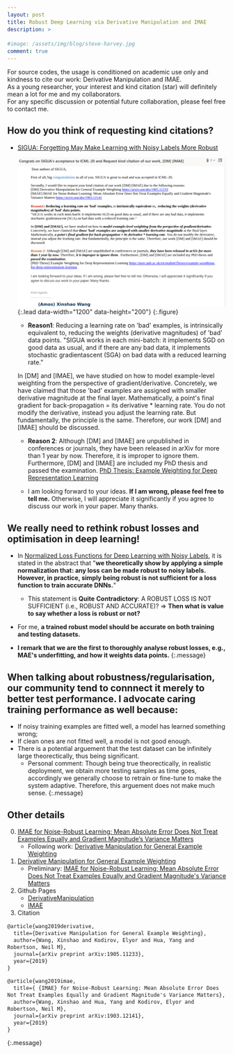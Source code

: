 ```yaml
---
layout: post
title: Robust Deep Learning via Derivative Manipulation and IMAE
description: >
  
#image: /assets/img/blog/steve-harvey.jpg
comment: true
---
```



For source codes, the usage is conditioned on academic use only and kindness to cite our work: Derivative Manipulation and IMAE.<br />
As a young researcher, your interest and kind citation (star) will definitely mean a lot for me and my collaborators.<br />
For any specific discussion or potential future collaboration, please feel free to contact me. 


## How do you think of requesting kind citations?
* [SIGUA: Forgetting May Make Learning with Noisy Labels More Robust](https://proceedings.icml.cc/static/paper_files/icml/2020/705-Paper.pdf)

    ![How do you think of requesting kind citations?](../../imgs/IMAE_DM/request_citation.png){:.lead data-width="1200" data-height="200"}
    {:.figure}

  *  **Reason1**: Reducing a learning rate on 'bad' examples, is intrinsically equivalent to,  reducing the weights (derivative magnitudes) of 'bad' data points.
"SIGUA works in each mini-batch: it implements SGD on good data as usual, and if there are any bad data, it implements stochastic gradientascent (SGA) on bad data with a reduced learning rate."

    In [DM] and [IMAE], we have studied on how to model example-level weighting from the perspective of gradient/derivative. Concretely, we have claimed that those 'bad' examples are assigned with smaller derivative magnitude at the final layer. 
    Mathematically, a point's final gradient for back-propagation = its derivative * learning rate. You do not modify the derivative, instead you adjust the learning rate. But fundamentally, the principle is the same. Therefore, our work [DM] and [IMAE] should be discussed. 

  *  **Reason 2**: Although [DM] and [IMAE] are unpublished in conferences or journals, they have been released in arXiv for more than 1 year by now. Therefore, it is improper to ignore them.  Furthermore, [DM] and [IMAE] are included my PhD thesis and passed the examination. 
  [PhD Thesis: Example Weighting for Deep Representation Learning](https://pure.qub.ac.uk/en/studentTheses/example-weighting-for-deep-representation-learning)

  * I am looking forward to your ideas. **If I am wrong, please feel free to tell me.** Otherwise, I will appreciate it significantly if you agree to discuss our work in your paper. Many thanks. 


## We really need to rethink robust losses and optimisation in deep learning!
* In [Normalized Loss Functions for Deep Learning with Noisy Labels](https://arxiv.org/abs/2006.13554),   it is stated in the abstract that "**we theoretically show by applying a simple normalization that: any loss can be made robust to noisy labels. However, in practice, simply being robust is not sufficient for a loss function to train accurate DNNs.**"
  * This statement is **Quite** **Contradictory**: A ROBUST LOSS IS NOT SUFFICIENT (i.e., ROBUST AND ACCURATE)?  => **Then what is value to say whether a loss is robust or not?**

* For me, **a trained robust model should be accurate on both training and testing datasets.**

* **I remark that we are the first to thoroughly analyse robust losses, e.g., MAE's underfitting, and how it weights data points.**
{:.message}


## When talking about robustness/regularisation, our community tend to connnect it merely to better test performance. I advocate caring training performance as well because: 
* If noisy training examples are fitted well, a model has learned something wrong;
* If clean ones are not fitted well,  a model is not good enough. 
* There is a potential arguement that the test dataset can be infinitely large theorectically, thus being significant. 
  * Personal comment: Though being true theorectically, in realistic deployment, we obtain more testing samples as time goes, accordingly we generally choose to retrain or fine-tune to make the system adaptive. Therefore, this arguement does not make much sense. 
{:.message}


## Other details
0. [IMAE for Noise-Robust Learning: Mean Absolute Error Does Not Treat Examples Equally and Gradient Magnitude’s Variance Matters](../../my_docs/IMAE_Code_Illustration)
    * Following work: [Derivative Manipulation for General Example Weighting](https://arxiv.org/pdf/1905.11233.pdf)
0. [Derivative Manipulation for General Example Weighting](../../my_docs/DM_Code_Illustration)
    * Preliminary: [IMAE for Noise-Robust Learning: Mean Absolute Error Does Not Treat Examples Equally and Gradient Magnitude's Variance Matters](https://arxiv.org/pdf/1903.12141.pdf#arXiv%20Paper.IMAE%20for%20Noise-Robust%20Learning)
0. Github Pages
    * [DerivativeManipulation](https://github.com/XinshaoAmosWang/DerivativeManipulation)
    * [IMAE](https://github.com/XinshaoAmosWang/Improving-Mean-Absolute-Error-against-CCE)
0. Citation
```
@article{wang2019derivative,
  title={Derivative Manipulation for General Example Weighting},
  author={Wang, Xinshao and Kodirov, Elyor and Hua, Yang and Robertson, Neil M},
  journal={arXiv preprint arXiv:1905.11233},
  year={2019}
}
```
```
@article{wang2019imae,
  title={ {IMAE} for Noise-Robust Learning: Mean Absolute Error Does Not Treat Examples Equally and Gradient Magnitude's Variance Matters},
  author={Wang, Xinshao and Hua, Yang and Kodirov, Elyor and Robertson, Neil M},
  journal={arXiv preprint arXiv:1903.12141},
  year={2019}
}
```
{:.message}


